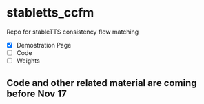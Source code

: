 # stabletts_ccfm
Repo for stableTTS consistency flow matching

- [x] Demostration Page 
- [ ] Code
- [ ] Weights

## Code and other related material are coming before Nov 17
